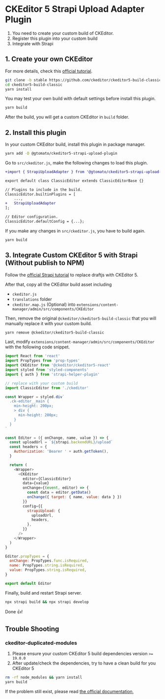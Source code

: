 # CKEditor 5 Strapi Upload Adapter Plugin

1. You need to create your custom build of CKEditor.
2. Register this plugin into your custom build
3. Integrate with Strapi

## 1. Create your own CKEditor

For more details, check this [official tutorial](https://ckeditor.com/docs/ckeditor5/latest/builds/guides/integration/installing-plugins.html).

```bash
git clone -b stable https://github.com/ckeditor/ckeditor5-build-classic.git
cd ckeditor5-build-classic
yarn install
```

You may test your own build with default settings before install this plugin.

```bash
yarn build
```

After the build, you will get a custom CKEditor in `build` folder.

## 2. Install this plugin

In your custom CKEditor build, install this plugin in package manager.

```bash
yarn add -D @gtomato/ckeditor5-strapi-upload-plugin
```

Go to `src/ckeditor.js`, make the following changes to load this plugin.

```diff
+import { StrapiUploadAdapter } from '@gtomato/ckeditor5-strapi-upload-plugin';

export default class ClassicEditor extends ClassicEditorBase {}

// Plugins to include in the build.
ClassicEditor.builtinPlugins = [
	...,
+	StrapiUploadAdapter
];

// Editor configuration.
ClassicEditor.defaultConfig = {...};

```

If you make any changes in `src/ckeditor.js`, you have to build again.

```bash
yarn build
```

## 3. Integrate Custom CKEditor 5 with Strapi (Without publish to NPM)

Follow the [official Strapi tutorial](https://strapi.io/blog/how-to-change-the-wysiwyg-in-strapi) to
replace draftjs with CKEditor 5.

After that, copy all the CKEditor build asset including

- `ckeditor.js`
- `translations` folder
- `ckeditor.map.js` (Optional)
  into `extensions/content-manager/admin/src/components/CKEditor`

Then, remove the original `@ckeditor/ckeditor5-build-classic` that you will manually
replace it with your custom build.

```bash
yarn remove @ckeditor/ckeditor5-build-classic
```

Last, modify `extensions/content-manager/admin/src/components/CKEditor` with
the following code snippet.

```js
import React from 'react'
import PropTypes from 'prop-types'
import CKEditor from '@ckeditor/ckeditor5-react'
import styled from 'styled-components'
import { auth } from 'strapi-helper-plugin'

// replace with your custom build
import ClassicEditor from './ckeditor'

const Wrapper = styled.div`
  .ck-editor__main {
    min-height: 200px;
    > div {
      min-height: 200px;
    }
  }
`

const Editor = ({ onChange, name, value }) => {
  const uploadUrl = `${strapi.backendURL}/upload`
  const headers = {
    Authorization: 'Bearer ' + auth.getToken(),
  }

  return (
    <Wrapper>
      <CKEditor
        editor={ClassicEditor}
        data={value}
        onChange={(event, editor) => {
          const data = editor.getData()
          onChange({ target: { name, value: data } })
        }}
        config={{
          strapiUpload: {
            uploadUrl,
            headers,
          },
        }}
      />
    </Wrapper>
  )
}

Editor.propTypes = {
  onChange: PropTypes.func.isRequired,
  name: PropTypes.string.isRequired,
  value: PropTypes.string.isRequired,
}

export default Editor
```

Finally, build and restart Strapi server.

```bash
npx strapi build && npx strapi develop
```

Done 👍!

## Trouble Shooting

### ckeditor-duplicated-modules

1. Please ensure your custom CKEditor 5 build dependencies version `>= 19.0.0`
1. After update/check the dependencies, try to have a clean build for you CKEditor 5

```bash
rm -rf node_modules && yarn install
yarn build
```

If the problem still exist, please read [the official documentation](https://ckeditor.com/docs/ckeditor5/latest/framework/guides/support/error-codes.html#error-ckeditor-duplicated-modules),

